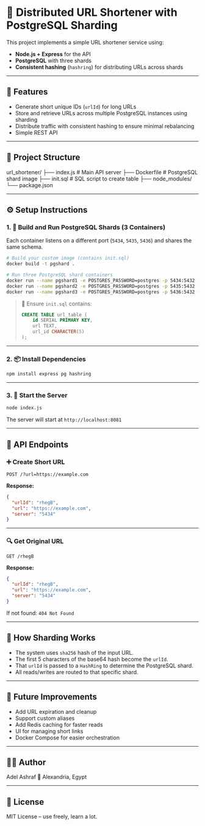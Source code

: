 # 🔗 Distributed URL Shortener with PostgreSQL Sharding

This project implements a simple URL shortener service using:

- **Node.js + Express** for the API
- **PostgreSQL** with three shards
- **Consistent hashing** (`hashring`) for distributing URLs across shards

---

## 🧠 Features

- Generate short unique IDs (`urlId`) for long URLs
- Store and retrieve URLs across multiple PostgreSQL instances using sharding
- Distribute traffic with consistent hashing to ensure minimal rebalancing
- Simple REST API

---

## 📂 Project Structure

url\_shortener/
├── index.js                # Main API server
├── Dockerfile              # PostgreSQL shard image
├── init.sql                # SQL script to create table
├── node\_modules/
└── package.json

---

## ⚙️ Setup Instructions

### 1. 🔧 Build and Run PostgreSQL Shards (3 Containers)

Each container listens on a different port (`5434`, `5435`, `5436`) and shares the same schema.

```bash
# Build your custom image (contains init.sql)
docker build -t pgshard .

# Run three PostgreSQL shard containers
docker run --name pgshard1 -e POSTGRES_PASSWORD=postgres -p 5434:5432 -d pgshard
docker run --name pgshard2 -e POSTGRES_PASSWORD=postgres -p 5435:5432 -d pgshard
docker run --name pgshard3 -e POSTGRES_PASSWORD=postgres -p 5436:5432 -d pgshard
````

> 📝 Ensure `init.sql` contains:
>
> ```sql
> CREATE TABLE url_table (
>     id SERIAL PRIMARY KEY,
>     url TEXT,
>     url_id CHARACTER(5)
> );
> ```

---

### 2. 📦 Install Dependencies

```bash
npm install express pg hashring
```

---

### 3. 🚀 Start the Server

```bash
node index.js
```

The server will start at `http://localhost:8081`

---

## 📡 API Endpoints

### ➕ Create Short URL

```http
POST /?url=https://example.com
```

**Response:**

```json
{
  "urlId": "rhegB",
  "url": "https://example.com",
  "server": "5434"
}
```

---

### 🔍 Get Original URL

```http
GET /rhegB
```

**Response:**

```json
{
  "urlId": "rhegB",
  "url": "https://example.com",
  "server": "5434"
}
```

If not found: `404 Not Found`

---

## 🧠 How Sharding Works

- The system uses `sha256` hash of the input URL.
- The first 5 characters of the base64 hash become the `urlId`.
- That `urlId` is passed to a `HashRing` to determine the PostgreSQL shard.
- All reads/writes are routed to that specific shard.

---

## 🚀 Future Improvements

- Add URL expiration and cleanup
- Support custom aliases
- Add Redis caching for faster reads
- UI for managing short links
- Docker Compose for easier orchestration

---

## 🧑‍💻 Author

Adel Ashraf
📍 Alexandria, Egypt

---

## 📜 License

MIT License – use freely, learn a lot.
